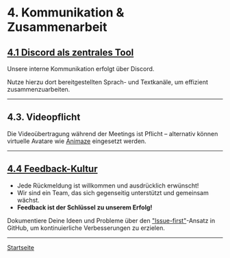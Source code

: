 # 4. Kommunikation & Zusammenarbeit

## [4.1 Discord als zentrales Tool](/docs/4/1/1/README.md)  

Unsere interne Kommunikation erfolgt über Discord.

Nutze hierzu dort bereitgestellten Sprach- und Textkanäle, um effizient zusammenzuarbeiten.

---

## 4.3. Videopflicht

Die Videoübertragung während der Meetings ist Pflicht – alternativ können virtuelle Avatare wie [Animaze](https://www.animaze.us) eingesetzt werden.

---

## [4.4 Feedback-Kultur](/docs/4/4/README.md)

- Jede Rückmeldung ist willkommen und ausdrücklich erwünscht!
- Wir sind ein Team, das sich gegenseitig unterstützt und gemeinsam wächst. 
- **Feedback ist der Schlüssel zu unserem Erfolg!**

Dokumentiere Deine Ideen und Probleme über den ["Issue-first"](https://github.com/NADOOIT/NADOO-Wiki/issues/new/choose)-Ansatz in GitHub, um kontinuierliche Verbesserungen zu erzielen.

---

[Startseite](../../README.md)
